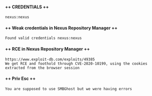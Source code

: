 #### ++ CREDENTIALS ++
	nexus:nexus
	
#### ++ Weak credentials in Nexus Repository Manager ++
	Found valid credentials nexus:nexus

#### ++ RCE in Nexus Repository Manager ++
	https://www.exploit-db.com/exploits/49385
	We get RCE and foothold through CVE-2020-10199, using the cookies extracted from the browser session

#### ++ Priv Esc ++
	You are supposed to use SMBGhost but we were having errors